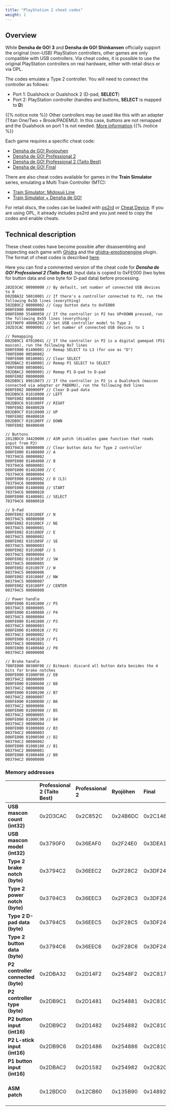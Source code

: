 ```yaml
---
title: "PlayStation 2 cheat codes"
weight: 1
---
```


## Overview

While **Densha de GO! 3** and **Densha de GO! Shinkansen** officially support the original (non-USB) PlayStation controllers, other games are only compatible with USB controllers. Via cheat codes, it is possible to use the original PlayStation controllers on real hardware, either with retail discs or via OPL.

The codes emulate a Type 2 controller. You will need to connect the controller as follows:

- Port 1: Dualshock or Dualshock 2 (D-pad, **SELECT**)
- Port 2: PlayStation controller (handles and buttons, **SELECT** is mapped to **D**)

{{% notice note %}}
Other controllers may be used like this with an adapter (Titan One/Two + Brook/PADEMU). In this case, buttons are not remapped and the Dualshock on port 1 is not needed. [More information](https://github.com/MarcRiera/ddgo-scripts/tree/main/Densha%20de%20GO!%20(PS1-PS2))
{{% /notice %}}

Each game requires a specific cheat code:

- [Densha de GO! Ryojouhen](controller-cheat_ryojouhen.txt)
- [Densha de GO! Professional 2](controller-cheat_pro2.txt)
- [Densha de GO! Professional 2 (Taito Best)](controller-cheat_pro2best.txt)
- [Densha de GO! Final](controller-cheat_final.txt)

There are also cheat codes available for games in the **Train Simulator** series, emulating a Multi Train Controller (MTC):

- [Train Simulator: Midosuji Line](controller-cheat_midosuji.txt)
- [Train Simulator + Densha de GO!](controller-cheat_tsddgo.txt)

For retail discs, the codes can be loaded with [ps2rd](https://github.com/mlafeldt/ps2rd) or [Cheat Device](https://github.com/root670/CheatDevicePS2). If you are using OPL, it already includes ps2rd and you just need to copy the codes and enable cheats.

## Technical description

These cheat codes have become possible after disassembling and inspecting each game with [Ghidra](https://ghidra-sre.org/) and the [ghidra-emotionengine](https://github.com/beardypig/ghidra-emotionengine) plugin. The format of cheat codes is described [here](https://github.com/root670/CheatDevicePS2/wiki/Code-Types).

Here you can find a commented version of the cheat code for ***Densha de GO! Professional 2 (Taito Best)***. Input data is copied to 0xFE000 (two bytes for button data and one byte for D-pad data) before processing.

```
202D3CAC 00000000 // By default, set number of connected USB devices to 0
D02DBA32 58010001 // If there's a controller connected to P2, run the following 0x58 lines (everything)
502DB9C2 00000002 // Copy button data to 0xFE000
000FE000 00000000
D00FE000 55400050 // If the controller in P2 has UP+DOWN pressed, run the following 0x55 lines (everything)
203790F0 40000202 // Set USB controller model to Type 2
202D3CAC 00000001 // Set number of connected USB devices to 1

// Remapping
D02DB9C1 07010041 // If the controller in P2 is a digital gamepad (PS1 mascon), run the following 0x7 lines
D00FE000 01400001 // Remap SELECT to L3 (for use as "D")
700FE000 00500002
700FE000 00100001 // Clear SELECT
D02DBAC2 01400001 // Remap P1 SELECT to SELECT
700FE000 00500001
502DBAC2 00000001 // Remap P1 D-pad to D-pad
000FE002 00000000
D02DB9C1 09010073 // If the controller in P2 is a Dualshock (mascon connected via adapter or PADEMU), run the following 0x9 lines
000FE002 000000FF // Clear D-pad data
D02DB9C6 01010000 // LEFT
700FE002 00400080
D02DB9C6 010100FF // RIGHT
700FE002 00400020
D02DB9C7 01010000 // UP
700FE002 00400010
D02DB9C7 010100FF // DOWN
700FE002 00400040

// Buttons
2012BDC0 34420000 // ASM patch (disables game function that reads input from P2)
003794C6 00000000 // Clear button data for Type 2 controller
D00FE000 01408000 // A
703794C6 00000002
D00FE000 01404000 // B
703794C6 00000001
D00FE000 01402000 // C
703794C6 00000004
D00FE000 01400002 // D (L3)
703794C6 00000008
D00FE000 01400008 // START
703794C6 00000020
D00FE000 01400001 // SELECT
703794C6 00000010

// D-Pad
D00FE002 010100EF // N
003794C5 00000000
D00FE002 010100CF // NE
003794C5 00000001
D00FE002 010100DF // E
003794C5 00000002
D00FE002 0101009F // SE
003794C5 00000003
D00FE002 010100BF // S
003794C5 00000004
D00FE002 0101003F // SW
003794C5 00000005
D00FE002 0101007F // W
003794C5 00000006
D00FE002 0101006F // NW
003794C5 00000007
D00FE002 010100FF // CENTER
003794C5 00000008

// Power handle
D00FE000 01401000 // P5
003794C3 00000005
D00FE000 01400080 // P4
003794C3 00000004
D00FE000 01401080 // P3
003794C3 00000003
D00FE000 01400020 // P2
003794C3 00000002
D00FE000 01401020 // P1
003794C3 00000001
D00FE000 014000A0 // P0
003794C3 00000000

// Brake handle
700FE000 00300F00 // Bitmask: discard all button data besides the 4 bits for brake notches
D00FE000 01000F00 // EB
003794C2 00000009
D00FE000 01000600 // B8
003794C2 00000008
D00FE000 01000200 // B7
003794C2 00000007
D00FE000 01000D00 // B6
003794C2 00000006
D00FE000 01000900 // B5
003794C2 00000005
D00FE000 01000C00 // B4
003794C2 00000004
D00FE000 01000800 // B3
003794C2 00000003
D00FE000 01000500 // B2
003794C2 00000002
D00FE000 01000100 // B1
003794C2 00000001
D00FE000 01000400 // B0
003794C2 00000000
```

### Memory addresses

|                                    | Professional 2 (Taito Best) | Professional 2 | Ryojōhen  | Final    | Notes                                                                       |
|:-----------------------------------|:----------------------------|:---------------|:----------|:---------|:----------------------------------------------------------------------------|
| **USB mascon count (int32)**       | 0x2D3CAC                    | 0x2C852C       | 0x24B6DC  | 0x2C1464 |                                                                             |
| **USB mascon model (int32)**       | 0x3790F0                    | 0x36EAF0       | 0x2F24E0  | 0x3DEA10 | 0x40000202=Type 2                                                           |
| **Type 2 brake notch (byte)**      | 0x3794C2                    | 0x36EEC2       | 0x2F28C2  | 0x3DF242 | Preprocessed, 0 to 9                                                        |
| **Type 2 power notch (byte)**      | 0x3794C3                    | 0x36EEC3       | 0x2F28C3  | 0x3DF243 | Preprocessed, 0 to 5                                                        |
| **Type 2 D-pad data (byte)**       | 0x3794C5                    | 0x36EEC5       | 0x2F28C5  | 0x3DF245 | Raw USB data                                                                |
| **Type 2 button data (byte)**      | 0x3794C6                    | 0x36EEC6       | 0x2F28C6  | 0x3DF246 | Raw USB data                                                                |
| **P2 controller connected (byte)** | 0x2DBA32                    | 0x2D14F2       | 0x2548F2  | 0x2C8172 | 0x00=Disconnected, 0x01=Connected                                           |
| **P2 controller type (byte)**      | 0x2DB9C1                    | 0x2D1481       | 0x254881  | 0x2C8101 | 0x41=Digital, 0x73=Dualshock                                                |
| **P2 button input (int16)**        | 0x2DB9C2                    | 0x2D1482       | 0x254882  | 0x2C8102 |                                                                             |
| **P2 L-stick input (int16)**       | 0x2DB9C6                    | 0x2D1486       | 0x254886  | 0x2C8106 |                                                                             |
| **P1 button input (int16)**        | 0x2DBAC2                    | 0x2D1582       | 0x254982  | 0x2C8202 |                                                                             |
| **ASM patch**                      | 0x12BDC0                    | 0x12CB60       | 0x135B90  | 0x148928 | Leftover game code binds the C button to the horn and needs to be disabled. |
